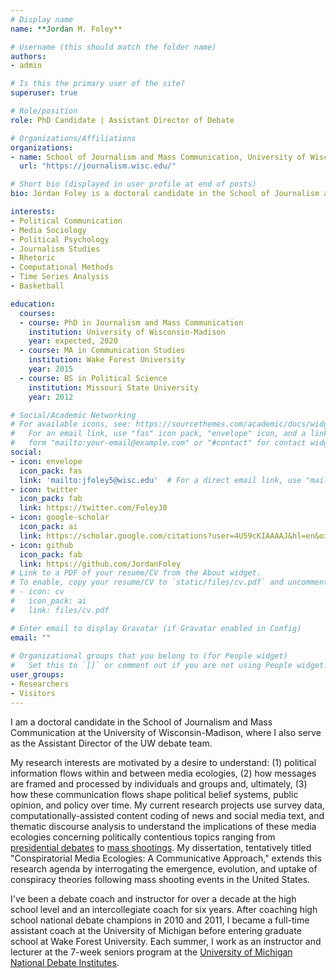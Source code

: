 ```yaml
---
# Display name
name: **Jordan M. Foley**

# Username (this should match the folder name)
authors:
- admin

# Is this the primary user of the site?
superuser: true

# Role/position
role: PhD Candidate | Assistant Director of Debate

# Organizations/Affiliations
organizations:
- name: School of Journalism and Mass Communication, University of Wisconsin-Madison
  url: "https://journalism.wisc.edu/"

# Short bio (displayed in user profile at end of posts)
bio: Jordan Foley is a doctoral candidate in the School of Journalism and Mass Communication at the University of Wisconsin-Madison, where he also serves as the assistant director of the UW debate team.

interests:
- Political Communication
- Media Sociology 
- Political Psychology 
- Journalism Studies
- Rhetoric
- Computational Methods
- Time Series Analysis
- Basketball

education:
  courses:
  - course: PhD in Journalism and Mass Communication
    institution: University of Wisconsin-Madison
    year: expected, 2020
  - course: MA in Communication Studies
    institution: Wake Forest University
    year: 2015
  - course: BS in Political Science
    institution: Missouri State University
    year: 2012

# Social/Academic Networking
# For available icons, see: https://sourcethemes.com/academic/docs/widgets/#icons
#   For an email link, use "fas" icon pack, "envelope" icon, and a link in the
#   form "mailto:your-email@example.com" or "#contact" for contact widget.
social:
- icon: envelope
  icon_pack: fas
  link: 'mailto:jfoley5@wisc.edu'  # For a direct email link, use "mailto:test@example.org".
- icon: twitter
  icon_pack: fab
  link: https://twitter.com/FoleyJ0
- icon: google-scholar
  icon_pack: ai
  link: https://scholar.google.com/citations?user=4U59cKIAAAAJ&hl=en&oi=ao
- icon: github
  icon_pack: fab
  link: https://github.com/JordanFoley
# Link to a PDF of your resume/CV from the About widget.
# To enable, copy your resume/CV to `static/files/cv.pdf` and uncomment the lines below.  
# - icon: cv
#   icon_pack: ai
#   link: files/cv.pdf

# Enter email to display Gravatar (if Gravatar enabled in Config)
email: ""
  
# Organizational groups that you belong to (for People widget)
#   Set this to `[]` or comment out if you are not using People widget.  
user_groups:
- Researchers
- Visitors
---
```


I am a doctoral candidate in the School of Journalism and Mass Communication at the University of Wisconsin-Madison, where I also serve as the Assistant Director of the UW debate team.

My research interests are motivated by a desire to understand: (1) political information flows within and between media ecologies, (2) how messages are framed and processed by individuals and groups and, ultimately, (3) how these communication flows shape political belief systems, public opinion, and policy over time. My current research projects use survey data, computationally-assisted content coding of news and social media text, and thematic discourse analysis to understand the implications of these media ecologies concerning politically contentious topics ranging from [presidential debates](https://jordanfoley.net/files/papers/presidential_debates/performing_populism.pdf) to [mass shootings](https://jordanfoley.net/files/papers/mass_shootings/whose_lives_matter_mass_shootings_final.pdf). My dissertation, tentatively titled "Conspiratorial Media Ecologies: A Communicative Approach," extends this research agenda by interrogating the emergence, evolution, and uptake of conspiracy theories following mass shooting events in the United States.

I've been a debate coach and instructor for over a decade at the high school level and an intercollegiate coach for six years. After coaching high school national debate champions in 2010 and 2011, I became a full-time assistant coach at the University of Michigan before entering graduate school at Wake Forest University. Each summer, I work as an instructor and lecturer at the 7-week seniors program at the [University of Michigan National Debate Institutes](http://m.michigandebate.com/).
